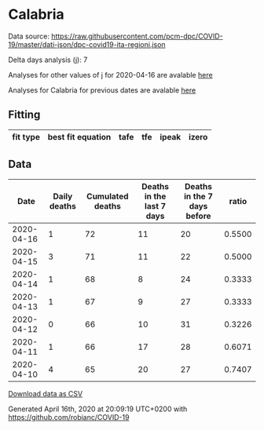 # Calabria

Data source: https://raw.githubusercontent.com/pcm-dpc/COVID-19/master/dati-json/dpc-covid19-ita-regioni.json

Delta days analysis (j): 7

Analyses for other values of j for 2020-04-16 are avalable [here](../2020-04-16/README.md)

Analyses for Calabria for previous dates are avalable [here](../README.md)

## Fitting 
|fit type|best fit equation|tafe|tfe|ipeak|izero|
|-------|-----|--------|------|---|---|

## Data
|Date|Daily deaths|Cumulated deaths|Deaths in the last 7 days|Deaths in the 7 days before|ratio|
|----|----------|-----------|-------|--------------------|-----|
|2020-04-16|1|72|11|20|0.5500|
|2020-04-15|3|71|11|22|0.5000|
|2020-04-14|1|68|8|24|0.3333|
|2020-04-13|1|67|9|27|0.3333|
|2020-04-12|0|66|10|31|0.3226|
|2020-04-11|1|66|17|28|0.6071|
|2020-04-10|4|65|20|27|0.7407|

[Download data as CSV](COVID-19_calabria_j7_2020-04-16.csv)

Generated April 16th, 2020 at 20:09:19 UTC+0200 with https://github.com/robianc/COVID-19
